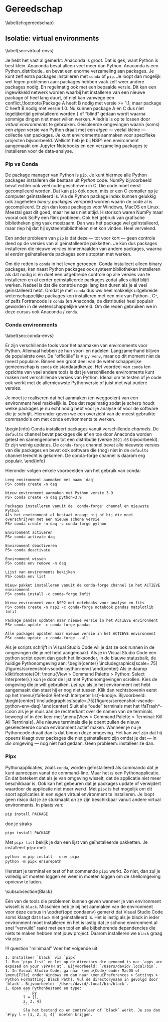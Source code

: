 # Gereedschap
\label{ch:gereedschap}

## Isolatie: virtual environments
\label{sec:virtual-envs}

Je hebt het vast al gemerkt: Anaconda is groot. Dat is gek, want Python is best klein. Anaconda bevat alleen veel meer dan Python. Anaconda is een Python_distributie_ en bevat een enorme verzameling aan packages. Je kunt zelf extra packages installeren met `conda` of `pip`. Je loopt dan mogelijk wel tegen problemen aan: packages hebben vaak zelf weer andere packages nodig. En regelmatig ook met een bepaalde versie. Dit kan een ingewikkeld netwerk worden waarbij het installeren van een nieuwe package óf heel lang duurt, óf niet kan vanwege een conflict,\footnote{Package A heeft B nodig met versie >= 1.1, maar package C heeft B nodig met versie 1.0. Nu kunnen package A en C dus niet tegelijkertijd geïnstalleerd worden.} óf <q>blind</q> gedaan wordt waarna sommige dingen niet meer willen werken. Alledrie is op te lossen door _virtual environments_ te gebruiken. Geïsoleerde omgevingen waarin (soms) een _eigen_ versie van Python draait met een _eigen_ &mdash; veelal kleine &mdash; collectie van packages. Je kunt environments aanmaken voor specifieke projecten bijvoorbeeld. Wellicht heb je bij NSP1 een environment aangemaakt om Jupyter Notebooks en een verzameling packages te installeren voor de data-analyse.


### Pip vs Conda

De package manager van Python is `pip`. Je kunt hiermee alle Python packages installeren die bestaan uit _Python_ code. NumPy bijvoorbeeld bevat echter ook veel code geschreven in C. Die code moet eerst gecompileerd worden. Dat kan `pip` óók doen, mits er een C compiler op je computer geïnstalleerd is. Via de Python package index kunnen gelukkig ook zogeheten _binary packages_ verspreid worden waarin de code al is gecompileerd. Er zijn dan losse packages voor Windows, MacOS en Linux. Meestal gaat dit goed, maar helaas niet altijd. Historisch waren NumPy maar vooral ook SciPy een flink probleem. Ook het gebruik van grafische bibliotheken ging vaak moeizaam. Dan was het package wel geïnstalleerd, maar riep hij dat hij systeembibliotheken niet kon vinden. Heel vervelend.

Een ander probleem van `pip` is dat deze &mdash; tot voor kort &mdash; geen controle deed op de versies van al geïnstalleerde pakketten. Je kon dus packages installeren die nieuwe versies binnenhaalden van andere packages, waarna al _eerder_ geïnstalleerde packages soms stopten met werken.

Om die reden is `conda` in het leven geroepen. Conda installeert alleen binary packages, kan naast Python packages ook systeembibliotheken installeren als dat nodig is én doet een uitgebreide controle op alle versies van te installeren en al eerder geïnstalleerde packages zodat alles altijd blijft werken. Nadeel is dat die controle nogal lang kan duren als je al veel geïnstalleerd hebt. Omdat je met `conda` dus _wel_ heel makkelijk uitgebreide wetenschappelijke packages kon installeren met een mix van Python-, C-, of zelfs Fortrancode is `conda` (en Anaconda, de distributie) heel populair geworden in de wetenschappelijke wereld. Om die reden gebruiken we in deze cursus ook Anaconda / `conda`.


### Conda environments
\label{sec:conda-envs}

Er zijn verschillende tools voor het aanmaken van environments voor Python. Allemaal hebben ze hun voor- en nadelen. Langzamerhand blijven de populairste over. De <q>officiële</q> is `#!py venv`, maar op dit moment niet de meest populaire. Binnen een groot deel van de wetenschappelijke gemeenschap is `conda` de standaardkeuze. Het voordeel van `conda` ten opzichte van veel andere tools is dat je verschillende environments kunt maken met verschillende versies van Python. Ideaal om te testen of je code ook werkt met de allernieuwste Pythonversie of juist met wat oudere versies.

Je moet je realiseren dat het aanmaken (en weggooien) van een environment heel makkelijk is. Doe dat regelmatig zodat je scherp houdt welke packages je nu echt nodig hebt voor je analyse of voor de software die je schrijft. Hieronder geven we een overzicht van de meest gebruikte commando's om met conda environments te werken.

\begin{info}
    Conda installeert packages vanuit verschillende _channels_. De `defaults` channel bevat packages die af en toe door Anaconda worden getest en samengenomen tot een distributie (versie `2021.05` bijvoorbeeld). Er zijn weinig updates. De `conda-forge` channel bevat alle nieuwste versies van die packages en bevat ook software die (nog) niet in de `defaults` channel terecht is gekomen. De conda-forge channel is daarom erg populair.
\end{info}

Hieronder volgen enkele voorbeelden van het gebruik van conda:
``` ps1con title="Terminal"
Leeg environment aanmaken met naam 'daq'
PS> conda create -n daq

Nieuw environment aanmaken met Python versie 3.9
PS> conda create -n daq python=3.9

Packages installeren vanuit de 'conda-forge' channel en nieuwste Python
Als het environment al bestaat vraagt hij of hij die moet overschrijven met een nieuwe schone versie
PS> conda create -n daq -c conda-forge python

Environment activeren
PS> conda activate daq

Environment deactiveren
PS> conda deactivate

Environment wissen
PS> conda env remove -n daq

Lijst van environments bekijken
PS> conda env list

Nieuw pakket installeren vanuit de conda-forge channel in het ACTIEVE environment
PS> conda install -c conda-forge lmfit

Nieuw environment voor NSP2 met notebooks voor analyse en fits
PS> conda create -n nsp2 -c conda-forge notebook pandas matplotlib lmfit

Package pandas updaten naar nieuwe versie in het ACTIEVE environment
PS> conda update -c conda-forge pandas

Alle packages updaten naar nieuwe versie in het ACTIEVE environment
PS> conda update -c conda-forge --all
```

Als je scripts schrijft in Visual Studio Code wil je dat ze ook runnen in de omgevingen die je net hebt aangemaakt. Als je in Visual Studio Code een python script opent dan geeft het linksonder, in de blauwe statusbalk, de huidige Pythonomgeving aan:
\begin{center}
    \includegraphics[scale=.75]{figures/screenshot-vscode-python-env}
\end{center}
Als je daarop klikt\footnote{Of: \menu{View > Command Palette > Python: Select Interpreter}.} kun je door de lijst met Pythonomgevingen scrollen. Kies de omgeving die je wilt gebruiken. _Let op:_ als je het environment net hebt aangemaakt dan staat hij er nog niet tussen. Klik dan rechtsbovenin eerst op het \menu{\faRedo\ Refresh Interpeter list}-knopje. Bijvoorbeeld:
\begin{center}
    \includegraphics[scale=.75]{figures/screenshot-vscode-python-env-daq}
\end{center}
Sluit alle <q>oude</q> terminals met het \faTrash*-icoon als je je muis aan de rechterkant over de namen van de terminals beweegt of in één keer met \menu{View > Command Palette > Terminal: Kill All Terminals}. Alle nieuwe terminals die je opent zullen de nieuw geselecteerde conda environment actief maken. Wanneer je nu je Pythoncode draait dan is dat binnen deze omgeving. Het kan wel zijn dat hij opeens klaagt over packages die niet geïnstalleerd zijn omdat je dat &mdash; in _die_ omgeving &mdash; nog niet had gedaan. Geen probleem: installeer ze dan.


### Pipx

Pythonapplicaties, zoals `conda`, worden geïnstalleerd als commando dat je kunt aanroepen vanaf de command-line. Maar het _is_ een Pythonapplicatie. En dat betekent dat als je van omgeving wisselt, dat de applicatie niet meer beschikbaar is. Ook kan het gebeuren dat je packages update of verwijdert waardoor de applicatie niet meer werkt. Met `pipx` is het mogelijk om dit soort applicaties in een _eigen_ virtual environment te installeren. Je loopt geen risico dat je ze stukmaakt _en_ ze zijn beschikbaar vanuit andere virtual environments. In plaats van:
``` ps1 title="Terminal"
pip install PACKAGE
```
doe je straks
``` ps1 title="Terminal"
pipx install PACKAGE
```
Met `pipx list` bekijk je dan een lijst van geïnstalleerde pakketten.
Je installeert `pipx` met:
``` ps1 title="Terminal"
python -m pip install --user pipx
python -m pipx ensurepath
```
Herstart je terminal en test of het commando `pipx` werkt. Zo niet, dan zul je volledig uit moeten loggen en weer in moeten loggen om de shellomgeving opnieuw te laden.


\subsubsection{Black}

Eén van de tools die problemen kunnen geven wanneer je van environment wisselt is `black`. Misschien heb je bij het aanmaken van de environment voor deze cursus in \opdref{opd:condaenv} gemerkt dat Visual Studio Code soms klaagt dat `black` niet geïnstalleerd is. Het is lastig als je black in ieder environment moet installeren én het is lastig dat je schone environment al snel <q>vervuild</q> raakt met een tool en alle bijbehorende dependencies die niets te maken hebben met jouw project. Daarom installeren we `black` graag via `pipx`.

!!! question "minimaal"
    Voer het volgende uit:

    1. Installeer `black` via `pipx`
    1. Run `pipx list` en let op de directory die genoemd is na: `apps are exposed on your \$PATH at`. Bijvoorbeeld: `/Users/david/.local/bin`.
    1. In Visual Studio Code, ga naar \menu{Code} onder MacOS of \menu{File} onder Windows en dan naar \menu{Preferences > Settings > Python Formatting: Black Path}. Vul de directorynaam in gevolgd door `black`. Bijvoorbeeld: `/Users/david/.local/bin/black`.
    1. Open een Pythonbestand en type:
            ``` py
            l = [1,
            2, 3, 4]
            ```
            Sla het bestand op en controleer of `black` werkt. Je zou dan `#!py l = [1, 2, 3, 4]` moeten krijgen.


